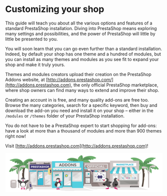 # Customizing your shop

This guide will teach you about all the various options and features of a standard PrestaShop installation. Diving into PrestaShop means exploring many settings and possibilities, and the power of PrestaShop will little by little be presented to you.

You will soon learn that you can go even further than a standard installation. Indeed, by default your shop has one theme and a hundred of modules, but you can install as many themes and modules as you see fit to expand your shop and make it truly yours.

Themes and modules creators upload their creation on the PrestaShop Addons website, at [http://addons.prestashop.com/](http://addons.prestashop.com), the only official PrestaShop marketplace, where shop owners can find many ways to extend and improve their shop.

Creating an account in is free, and many quality add-ons are free too. Browse the many categories, search for a specific keyword, then buy and download the add-on you need and install it on your shop – either in the `/modules` or `/themes` folder of your PrestaShop installation.

You do not have to be a PrestaShop expert to start shopping for add-ons: have a look at more than a thousand of modules and more than 900 themes right now!

Visit [http://addons.prestashop.com](http://addons.prestashop.com)!

![](<../.gitbook/assets/51839807 (3) (1) (6).png>)
